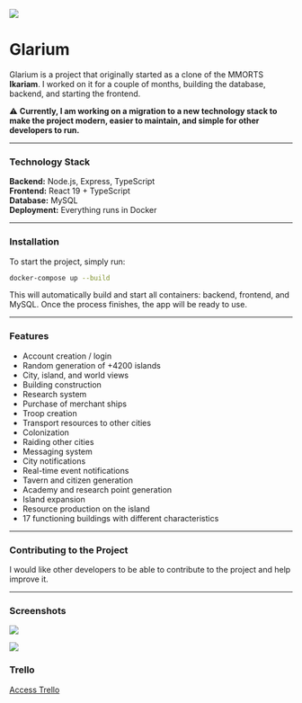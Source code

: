 ![](https://i.ibb.co/NVpwNQZ/1.png)

# Glarium

Glarium is a project that originally started as a clone of the MMORTS **Ikariam**. I worked on it for a couple of months, building the database, backend, and starting the frontend.

⚠️ **Currently, I am working on a migration to a new technology stack to make the project modern, easier to maintain, and simple for other developers to run.**

---

### Technology Stack

**Backend:** Node.js, Express, TypeScript  
**Frontend:** React 19 + TypeScript  
**Database:** MySQL  
**Deployment:** Everything runs in Docker  

---

### Installation

To start the project, simply run:  

```bash
docker-compose up --build
```

This will automatically build and start all containers: backend, frontend, and MySQL. Once the process finishes, the app will be ready to use.

---

### Features

* Account creation / login  
* Random generation of +4200 islands  
* City, island, and world views  
* Building construction  
* Research system  
* Purchase of merchant ships  
* Troop creation  
* Transport resources to other cities  
* Colonization  
* Raiding other cities  
* Messaging system  
* City notifications  
* Real-time event notifications  
* Tavern and citizen generation  
* Academy and research point generation  
* Island expansion  
* Resource production on the island  
* 17 functioning buildings with different characteristics  

---

### Contributing to the Project

I would like other developers to be able to contribute to the project and help improve it.

---

### Screenshots

![](https://iili.io/K6Otr41.png)  

![](https://iili.io/Ki3sUpS.png)

### Trello
[Access Trello](https://trello.com/invite/b/5de31570145e1a01eec32777/ATTI6b3aa287545923c4883bf11dace025ed79D7BDBE/glarium)